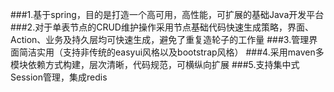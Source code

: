 ###1.基于spring，目的是打造一个高可用，高性能，可扩展的基础Java开发平台
###2.对于单表节点的CRUD维护操作采用节点基础代码快速生成策略，界面、Action、业务及持久层均可快速生成，避免了重复造轮子的工作量
###3.管理界面简洁实用（支持非传统的easyui风格以及bootstrap风格）
###4.采用maven多模块依赖方式构建，层次清晰，代码规范，可横纵向扩展
###5.支持集中式Session管理，集成redis
